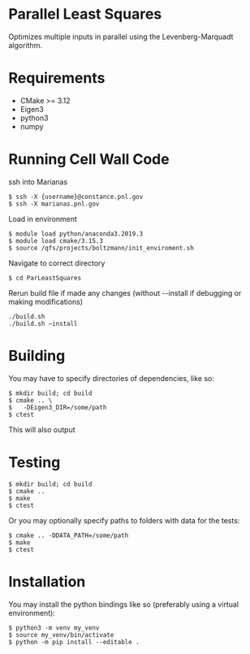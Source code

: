 # Parallel Least Squares

Optimizes multiple inputs in parallel using the Levenberg-Marquadt algorithm.

# Requirements

- CMake >= 3.12
- Eigen3
- python3
- numpy

# Running Cell Wall Code
ssh into Marianas
```console
$ ssh -X {username}@constance.pnl.gov
$ ssh -X marianas.pnl.gov
```

Load in environment
```console
$ module load python/anaconda3.2019.3
$ module load cmake/3.15.3
$ source /qfs/projects/boltzmann/init_enviroment.sh
```

Navigate to correct directory

```console
$ cd ParLeastSquares
```

Rerun build file if made any changes (without --install if debugging or making modifications)

```console
./build.sh                 
./build.sh —install  
```

# Building

You may have to specify directories of dependencies, like so:

```console
$ mkdir build; cd build
$ cmake .. \
$   -DEigen3_DIR=/some/path
$ ctest
```

This will also output

# Testing

```console
$ mkdir build; cd build
$ cmake ..
$ make
$ ctest
```

Or you may optionally specify paths to folders with data for the tests:
```console
$ cmake .. -DDATA_PATH=/some/path
$ make
$ ctest
```

# Installation

You may install the python bindings like so (preferably using a virtual environment):
```console
$ python3 -m venv my_venv
$ source my_venv/bin/activate
$ python -m pip install --editable .
```
